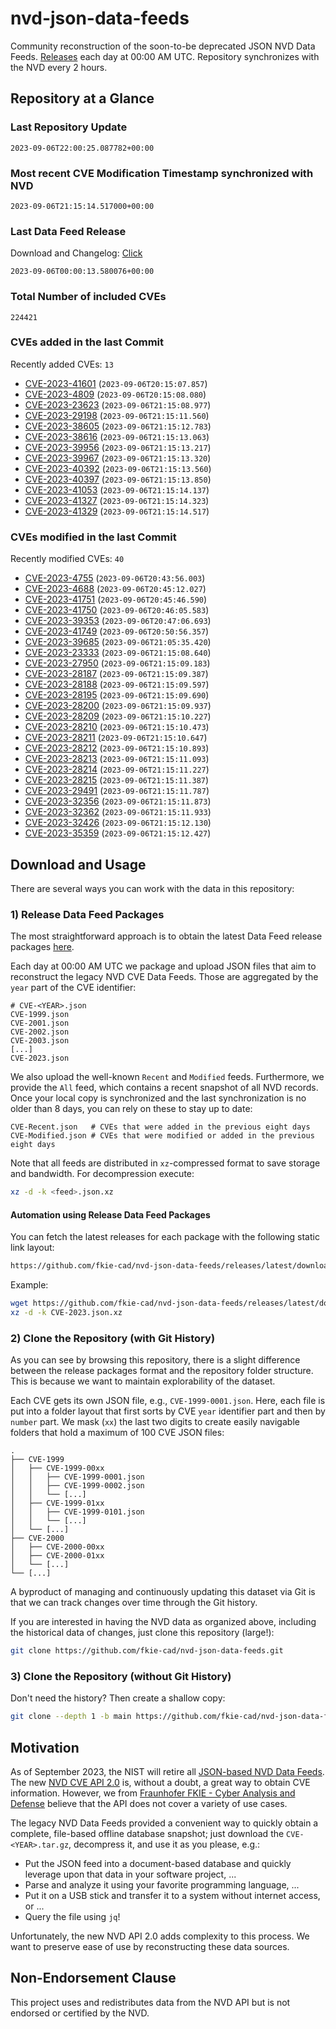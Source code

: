 # nvd-json-data-feeds

Community reconstruction of the soon-to-be deprecated JSON NVD Data Feeds. 
[Releases](https://github.com/fkie-cad/nvd-json-data-feeds/releases/latest) each day at 00:00 AM UTC.
Repository synchronizes with the NVD every 2 hours.

## Repository at a Glance

### Last Repository Update

```plain
2023-09-06T22:00:25.087782+00:00
```

### Most recent CVE Modification Timestamp synchronized with NVD

```plain
2023-09-06T21:15:14.517000+00:00
```

### Last Data Feed Release

Download and Changelog: [Click](https://github.com/fkie-cad/nvd-json-data-feeds/releases/latest)

```plain
2023-09-06T00:00:13.580076+00:00
```

### Total Number of included CVEs

```plain
224421
```

### CVEs added in the last Commit

Recently added CVEs: `13`

* [CVE-2023-41601](CVE-2023/CVE-2023-416xx/CVE-2023-41601.json) (`2023-09-06T20:15:07.857`)
* [CVE-2023-4809](CVE-2023/CVE-2023-48xx/CVE-2023-4809.json) (`2023-09-06T20:15:08.080`)
* [CVE-2023-23623](CVE-2023/CVE-2023-236xx/CVE-2023-23623.json) (`2023-09-06T21:15:08.977`)
* [CVE-2023-29198](CVE-2023/CVE-2023-291xx/CVE-2023-29198.json) (`2023-09-06T21:15:11.560`)
* [CVE-2023-38605](CVE-2023/CVE-2023-386xx/CVE-2023-38605.json) (`2023-09-06T21:15:12.783`)
* [CVE-2023-38616](CVE-2023/CVE-2023-386xx/CVE-2023-38616.json) (`2023-09-06T21:15:13.063`)
* [CVE-2023-39956](CVE-2023/CVE-2023-399xx/CVE-2023-39956.json) (`2023-09-06T21:15:13.217`)
* [CVE-2023-39967](CVE-2023/CVE-2023-399xx/CVE-2023-39967.json) (`2023-09-06T21:15:13.320`)
* [CVE-2023-40392](CVE-2023/CVE-2023-403xx/CVE-2023-40392.json) (`2023-09-06T21:15:13.560`)
* [CVE-2023-40397](CVE-2023/CVE-2023-403xx/CVE-2023-40397.json) (`2023-09-06T21:15:13.850`)
* [CVE-2023-41053](CVE-2023/CVE-2023-410xx/CVE-2023-41053.json) (`2023-09-06T21:15:14.137`)
* [CVE-2023-41327](CVE-2023/CVE-2023-413xx/CVE-2023-41327.json) (`2023-09-06T21:15:14.323`)
* [CVE-2023-41329](CVE-2023/CVE-2023-413xx/CVE-2023-41329.json) (`2023-09-06T21:15:14.517`)


### CVEs modified in the last Commit

Recently modified CVEs: `40`

* [CVE-2023-4755](CVE-2023/CVE-2023-47xx/CVE-2023-4755.json) (`2023-09-06T20:43:56.003`)
* [CVE-2023-4688](CVE-2023/CVE-2023-46xx/CVE-2023-4688.json) (`2023-09-06T20:45:12.027`)
* [CVE-2023-41751](CVE-2023/CVE-2023-417xx/CVE-2023-41751.json) (`2023-09-06T20:45:46.590`)
* [CVE-2023-41750](CVE-2023/CVE-2023-417xx/CVE-2023-41750.json) (`2023-09-06T20:46:05.583`)
* [CVE-2023-39353](CVE-2023/CVE-2023-393xx/CVE-2023-39353.json) (`2023-09-06T20:47:06.693`)
* [CVE-2023-41749](CVE-2023/CVE-2023-417xx/CVE-2023-41749.json) (`2023-09-06T20:50:56.357`)
* [CVE-2023-39685](CVE-2023/CVE-2023-396xx/CVE-2023-39685.json) (`2023-09-06T21:05:35.420`)
* [CVE-2023-23333](CVE-2023/CVE-2023-233xx/CVE-2023-23333.json) (`2023-09-06T21:15:08.640`)
* [CVE-2023-27950](CVE-2023/CVE-2023-279xx/CVE-2023-27950.json) (`2023-09-06T21:15:09.183`)
* [CVE-2023-28187](CVE-2023/CVE-2023-281xx/CVE-2023-28187.json) (`2023-09-06T21:15:09.387`)
* [CVE-2023-28188](CVE-2023/CVE-2023-281xx/CVE-2023-28188.json) (`2023-09-06T21:15:09.597`)
* [CVE-2023-28195](CVE-2023/CVE-2023-281xx/CVE-2023-28195.json) (`2023-09-06T21:15:09.690`)
* [CVE-2023-28200](CVE-2023/CVE-2023-282xx/CVE-2023-28200.json) (`2023-09-06T21:15:09.937`)
* [CVE-2023-28209](CVE-2023/CVE-2023-282xx/CVE-2023-28209.json) (`2023-09-06T21:15:10.227`)
* [CVE-2023-28210](CVE-2023/CVE-2023-282xx/CVE-2023-28210.json) (`2023-09-06T21:15:10.473`)
* [CVE-2023-28211](CVE-2023/CVE-2023-282xx/CVE-2023-28211.json) (`2023-09-06T21:15:10.647`)
* [CVE-2023-28212](CVE-2023/CVE-2023-282xx/CVE-2023-28212.json) (`2023-09-06T21:15:10.893`)
* [CVE-2023-28213](CVE-2023/CVE-2023-282xx/CVE-2023-28213.json) (`2023-09-06T21:15:11.093`)
* [CVE-2023-28214](CVE-2023/CVE-2023-282xx/CVE-2023-28214.json) (`2023-09-06T21:15:11.227`)
* [CVE-2023-28215](CVE-2023/CVE-2023-282xx/CVE-2023-28215.json) (`2023-09-06T21:15:11.387`)
* [CVE-2023-29491](CVE-2023/CVE-2023-294xx/CVE-2023-29491.json) (`2023-09-06T21:15:11.787`)
* [CVE-2023-32356](CVE-2023/CVE-2023-323xx/CVE-2023-32356.json) (`2023-09-06T21:15:11.873`)
* [CVE-2023-32362](CVE-2023/CVE-2023-323xx/CVE-2023-32362.json) (`2023-09-06T21:15:11.933`)
* [CVE-2023-32426](CVE-2023/CVE-2023-324xx/CVE-2023-32426.json) (`2023-09-06T21:15:12.130`)
* [CVE-2023-35359](CVE-2023/CVE-2023-353xx/CVE-2023-35359.json) (`2023-09-06T21:15:12.427`)


## Download and Usage

There are several ways you can work with the data in this repository:

### 1) Release Data Feed Packages

The most straightforward approach is to obtain the latest Data Feed release packages [here](https://github.com/fkie-cad/nvd-json-data-feeds/releases/latest).

Each day at 00:00 AM UTC we package and upload JSON files that aim to reconstruct the legacy NVD CVE Data Feeds.
Those are aggregated by the `year` part of the CVE identifier:

```
# CVE-<YEAR>.json
CVE-1999.json
CVE-2001.json
CVE-2002.json
CVE-2003.json
[...]
CVE-2023.json
```

We also upload the well-known `Recent` and `Modified` feeds.
Furthermore, we provide the `All` feed, which contains a recent snapshot of all NVD records.
Once your local copy is synchronized and the last synchronization is no older than 8 days, you can rely on these to stay up to date:

```plain
CVE-Recent.json   # CVEs that were added in the previous eight days
CVE-Modified.json # CVEs that were modified or added in the previous eight days
```

Note that all feeds are distributed in `xz`-compressed format to save storage and bandwidth.
For decompression execute:

```sh
xz -d -k <feed>.json.xz
```


#### Automation using Release Data Feed Packages

You can fetch the latest releases for each package with the following static link layout:

```sh
https://github.com/fkie-cad/nvd-json-data-feeds/releases/latest/download/CVE-<YEAR>.json.xz
```

Example:

```sh
wget https://github.com/fkie-cad/nvd-json-data-feeds/releases/latest/download/CVE-2023.json.xz
xz -d -k CVE-2023.json.xz
```

### 2) Clone the Repository (with Git History)

As you can see by browsing this repository, there is a slight difference between the release packages format and the repository folder structure.
This is because we want to maintain explorability of the dataset.

Each CVE gets its own JSON file, e.g., `CVE-1999-0001.json`.
Here, each file is put into a folder layout that first sorts by CVE `year` identifier part and then by `number` part.
We mask (`xx`) the last two digits to create easily navigable folders that hold a maximum of 100 CVE JSON files:

```plain
.
├── CVE-1999
│   ├── CVE-1999-00xx
│   │   ├── CVE-1999-0001.json
│   │   ├── CVE-1999-0002.json
│   │   └── [...]
│   ├── CVE-1999-01xx
│   │   ├── CVE-1999-0101.json
│   │   └── [...]
│   └── [...]
├── CVE-2000
│   ├── CVE-2000-00xx
│   ├── CVE-2000-01xx
│   └── [...]
└── [...]
```

A byproduct of managing and continuously updating this dataset via Git is that we can track changes over time through the Git history.

If you are interested in having the NVD data as organized above, including the historical data of changes, just clone this repository (large!):

```sh
git clone https://github.com/fkie-cad/nvd-json-data-feeds.git
```

### 3) Clone the Repository (without Git History)

Don't need the history? Then create a shallow copy:

```sh
git clone --depth 1 -b main https://github.com/fkie-cad/nvd-json-data-feeds.git
```

## Motivation

As of September 2023, the NIST will retire all [JSON-based NVD Data Feeds](https://nvd.nist.gov/vuln/data-feeds#divRetirementBanner-1).
The new [NVD CVE API 2.0](https://nvd.nist.gov/developers/vulnerabilities) is, without a doubt, a great way to obtain CVE information.
However, we from [Fraunhofer FKIE - Cyber Analysis and Defense](https://www.fkie.fraunhofer.de/en/departments/cad.html) believe that the API does not cover a variety of use cases.

The legacy NVD Data Feeds provided a convenient way to quickly obtain a complete, file-based offline database snapshot; just download the `CVE-<YEAR>.tar.gz`, decompress it, and use it as you please, e.g.:

* Put the JSON feed into a document-based database and quickly leverage upon that data in your software project, ...
* Parse and analyze it using your favorite programming language, ...
* Put it on a USB stick and transfer it to a system without internet access, or ...
* Query the file using `jq`!

Unfortunately, the new NVD API 2.0 adds complexity to this process.
We want to preserve ease of use by reconstructing these data sources.

## Non-Endorsement Clause

This project uses and redistributes data from the NVD API but is not endorsed or certified by the NVD.